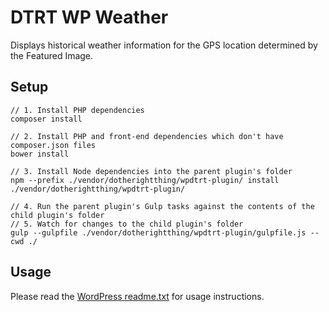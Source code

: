 # DTRT WP Weather

Displays historical weather information for the GPS location determined by the Featured Image.

## Setup

```
// 1. Install PHP dependencies
composer install

// 2. Install PHP and front-end dependencies which don't have composer.json files
bower install

// 3. Install Node dependencies into the parent plugin's folder
npm --prefix ./vendor/dotherightthing/wpdtrt-plugin/ install ./vendor/dotherightthing/wpdtrt-plugin/

// 4. Run the parent plugin's Gulp tasks against the contents of the child plugin's folder
// 5. Watch for changes to the child plugin's folder
gulp --gulpfile ./vendor/dotherightthing/wpdtrt-plugin/gulpfile.js --cwd ./
```

## Usage

Please read the [WordPress readme.txt](readme.txt) for usage instructions.
